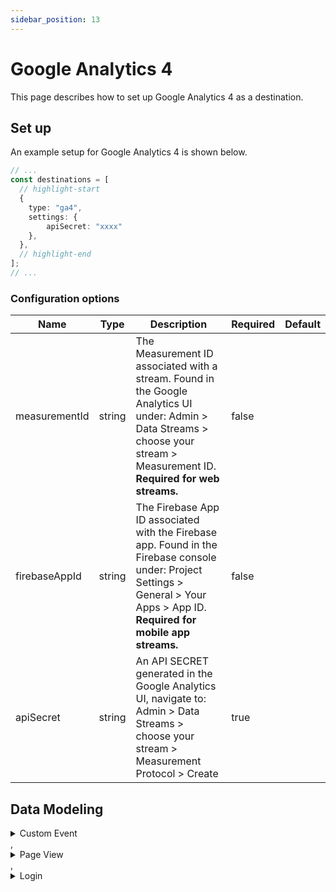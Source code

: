 ```yaml
---
sidebar_position: 13
---
```

# Google Analytics 4

This page describes how to set up Google Analytics 4 as a destination.

## Set up
An example setup for Google Analytics 4 is shown below.

```ts title="src/pages/api/syft.ts"
// ...
const destinations = [
  // highlight-start
  {
    type: "ga4",
    settings: {
        apiSecret: "xxxx"
    },
  },
  // highlight-end
];
// ...
```

### Configuration options

| Name                 | Type           | Description     | Required | Default         |
| -------------------- | -------------- | --------------- | -------- | --------------- |
| measurementId | string | The Measurement ID associated with a stream. Found in the Google Analytics UI under: Admin > Data Streams > choose your stream > Measurement ID. **Required for web streams.** | false |  |
| firebaseAppId | string | The Firebase App ID associated with the Firebase app. Found in the Firebase console under: Project Settings > General > Your Apps > App ID. **Required for mobile app streams.** | false |  |
| apiSecret | string | An API SECRET generated in the Google Analytics UI, navigate to: Admin > Data Streams > choose your stream > Measurement Protocol > Create | true |  | 


## Data Modeling
<details>
<summary>Custom Event</summary>

#### Custom Event
Send any custom event

#### Matched events
type = "track"

#### Data Mapping
| Destination Field                 | Type          | Description     | Source Field   |
| -------------------- | -------------- | -------------- | --------- |
| data_stream_type | string | The type of data stream this data belongs in. This can either be a web stream or a mobile app stream (iOS or Android). Possible values: "Web" (default) and "Mobile App". | "Web" |
| app_instance_id | string | Uniquely identifies a specific installation of a Firebase app. This value needs to be retrieved through the Firebase SDK. **Required for mobile app streams.** | $.app_instance_id |
| clientId | string | Uniquely identifies a user instance of a web client. **Required for web streams.** | $.userId ?? $.anonymousId |
| user_id | string | A unique identifier for a user. See Google's [User-ID for cross-platform analysis](https://support.google.com/analytics/answer/9213390) and [Reporting: deduplicate user counts](https://support.google.com/analytics/answer/9355949?hl=en) documentation for more information on this identifier. | $.user_id |
| timestamp_micros | string | A Unix timestamp (in microseconds) for the time to associate with the event. Syft will convert to Unix if not already converted. Events can be backdated up to 3 calendar days based on the property's timezone. | $.timestamp |
| name | string | The unique name of the custom event created in GA4. GA4 does not accept spaces in event names so Syft will replace any spaces with underscores. More information about GA4 event name rules is available in [their docs](https://support.google.com/analytics/answer/10085872?hl=en&ref_topic=9756175#event-name-rules&zippy=%2Cin-this-article.%2Cin-this-article). | $.event |
| lowercase | boolean | If true, the event name will be converted to lowercase before sending to Google. Event names are case sensitive in GA4 so enable this setting to avoid distinct events for casing differences. More information about GA4 event name rules is available in [their docs](https://support.google.com/analytics/answer/10085872?hl=en&ref_topic=9756175#event-name-rules&zippy=%2Cin-this-article.%2Cin-this-article). | false |
| user_properties | object | The user properties to send to Google Analytics 4. You must create user-scoped dimensions to ensure custom properties are picked up by Google. See Google’s [Custom user properties](https://support.google.com/analytics/answer/9269570) to learn how to set and register user properties.  | $.user_properties |
| engagement_time_msec | number | The amount of time a user interacted with your site, in milliseconds. Google only counts users who interact with your site for a non-zero amount of time. By default, Syft sets engagement time to 1 so users are counted. | 1 |
| params | object | The event parameters to send to Google Analytics 4. | $.params |
</details>
,<details>
<summary>Page View</summary>

#### Page View
Send page view when a user views a page

#### Matched events
type = "page" or type = "screen"

#### Data Mapping
| Destination Field                 | Type          | Description     | Source Field   |
| -------------------- | -------------- | -------------- | --------- |
| data_stream_type | string | The type of data stream this data belongs in. This can either be a web stream or a mobile app stream (iOS or Android). Possible values: "Web" (default) and "Mobile App". | "Web" |
| app_instance_id | string | Uniquely identifies a specific installation of a Firebase app. This value needs to be retrieved through the Firebase SDK. **Required for mobile app streams.** | $.app_instance_id |
| clientId | string | Uniquely identifies a user instance of a web client. **Required for web streams.** | $.userId ?? $.anonymousId |
| user_id | string | A unique identifier for a user. See Google's [User-ID for cross-platform analysis](https://support.google.com/analytics/answer/9213390) and [Reporting: deduplicate user counts](https://support.google.com/analytics/answer/9355949?hl=en) documentation for more information on this identifier. | $.user_id |
| timestamp_micros | string | A Unix timestamp (in microseconds) for the time to associate with the event. Syft will convert to Unix if not already converted. Events can be backdated up to 3 calendar days based on the property's timezone. | $.timestamp |
| page_location | string | The current page URL | $.context.page.url |
| page_referrer | string | Previous page URL | $.context.page.referrer |
| user_properties | object | The user properties to send to Google Analytics 4. You must create user-scoped dimensions to ensure custom properties are picked up by Google. See Google’s [Custom user properties](https://support.google.com/analytics/answer/9269570) to learn how to set and register user properties.  | $.user_properties |
| page_title | string | The current page title | $.context.page.title |
| engagement_time_msec | number | The amount of time a user interacted with your site, in milliseconds. Google only counts users who interact with your site for a non-zero amount of time. By default, Syft sets engagement time to 1 so users are counted. | 1 |
| params | object | The event parameters to send to Google Analytics 4. | $.params |
</details>
,<details>
<summary>Login</summary>

#### Login
Send event when a user logs in

#### Matched events
type = "identify"

#### Data Mapping
| Destination Field                 | Type          | Description     | Source Field   |
| -------------------- | -------------- | -------------- | --------- |
| data_stream_type | string | The type of data stream this data belongs in. This can either be a web stream or a mobile app stream (iOS or Android). Possible values: "Web" (default) and "Mobile App". | "Web" |
| app_instance_id | string | Uniquely identifies a specific installation of a Firebase app. This value needs to be retrieved through the Firebase SDK. **Required for mobile app streams.** | $.app_instance_id |
| client_id | string | Uniquely identifies a user instance of a web client. **Required for web streams.** | $.userId ?? $.anonymousId |
| user_id | string | A unique identifier for a user. See Google's [User-ID for cross-platform analysis](https://support.google.com/analytics/answer/9213390) and [Reporting: deduplicate user counts](https://support.google.com/analytics/answer/9355949?hl=en) documentation for more information on this identifier. | $.user_id |
| timestamp_micros | string | A Unix timestamp (in microseconds) for the time to associate with the event. Syft will convert to Unix if not already converted. Events can be backdated up to 3 calendar days based on the property's timezone. | $.timestamp |
| method | string | The method used to login. | $.method |
| user_properties | object | The user properties to send to Google Analytics 4. You must create user-scoped dimensions to ensure custom properties are picked up by Google. See Google’s [Custom user properties](https://support.google.com/analytics/answer/9269570) to learn how to set and register user properties.  | $.user_properties |
| engagement_time_msec | number | The amount of time a user interacted with your site, in milliseconds. Google only counts users who interact with your site for a non-zero amount of time. By default, Syft sets engagement time to 1 so users are counted. | 1 |
| params | object | The event parameters to send to Google Analytics 4. | $.params |
</details>


